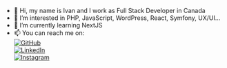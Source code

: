 - 👋 Hi, my name is Ivan and I work as Full Stack Developer in Canada
- 👀 I’m interested in PHP, JavaScript, WordPress, React, Symfony, UX/UI...
- 🌱 I’m currently learning NextJS
- 📫 You can reach me on:\
[![GitHub](https://img.shields.io/badge/GitHub-shoowack-181717?style=flat&logo=GitHub&logoColor=white)](https://github.com/shoowack/)\
[![LinkedIn](https://img.shields.io/badge/LinkedIn-ivan--suvak--martinovic-0a66c2?style=flat&logo=LinkedIn&logoColor=white)](https://www.linkedin.com/in/ivan-suvak-martinovic/)\
[![Instagram](https://img.shields.io/badge/Instagram-shoowack-E4405F?style=flat&logo=Instagram&logoColor=white)](https://www.instagram.com/shoowack/)


<!---
shoowack/shoowack is a ✨ special ✨ repository because its `README.md` (this file) appears on your GitHub profile.
You can click the Preview link to take a look at your changes.
--->
